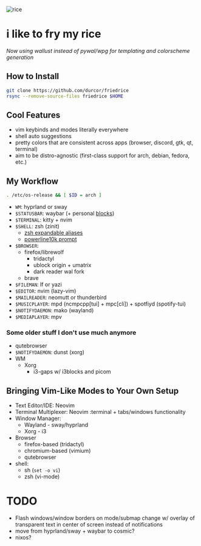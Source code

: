 ![rice](pic/rice.png)

# i like to fry my rice
*Now using wallust instead of pywal/wpg for templating and colorscheme generation*

## How to Install
```sh
git clone https://github.com/durcor/friedrice
rsync --remove-source-files friedrice $HOME
```

## Cool Features
- vim keybinds and modes literally everywhere
- shell auto suggestions
- pretty colors that are consistent across apps (browser, discord, gtk, qt, terminal)
- aim to be distro-agnostic (first-class support for arch, debian, fedora, etc.)

## My Workflow
```sh
. /etc/os-release && [ $ID = arch ]
```

* `WM`: hyprland or sway
* `$STATUSBAR`: waybar (+ personal [blocks](https://github.com/durcor/blocks))
* `$TERMINAL`: kitty + nvim
* `$SHELL`: zsh (zinit)
  - [zsh expandable aliases](.zshal)
  - [powerline10k prompt](.p10k.zsh)
* `$BROWSER`:
  - firefox/librewolf
    - tridactyl
    - ublock origin + umatrix
    - dark reader wal fork
  - brave
* `$FILEMAN`: lf or yazi
* `$EDITOR`: nvim (lazy-vim)
* `$MAILREADER`: neomutt or thunderbird
* `$MUSICPLAYER`: mpd (ncmpcpp[tui] + mpc[cli]) + spotfiyd (spotify-tui)
* `$NOTIFYDAEMON`: mako (wayland)
* `$MEDIAPLAYER`: mpv

### Some older stuff I don't use much anymore
* qutebrowser
* `$NOTIFYDAEMON`: dunst (xorg)
* WM
  * Xorg
    - i3-gaps w/ i3blocks and picom

## Bringing Vim-Like Modes to Your Own Setup
* Text Editor/IDE: Neovim
* Terminal Multiplexer: Neovim :terminal + tabs/windows functionality
* Window Manager: 
  - Wayland - sway/hyprland
  - Xorg - i3
* Browser
  - firefox-based (tridactyl)
  - chromium-based (vimium)
  - qutebrowser
* shell:
  - sh (`set -o vi`)
  - zsh (vi-mode)

# TODO
- Flash windows/window borders on mode/submap change w/ overlay of transparent text in center of screen instead of notifications
- move from hyprland/sway + waybar to cosmic?
- nixos?
